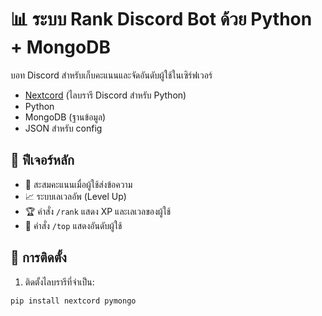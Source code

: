 # 📊 ระบบ Rank Discord Bot ด้วย Python + MongoDB

บอท Discord สำหรับเก็บคะแนนและจัดอันดับผู้ใช้ในเซิร์ฟเวอร์


- [Nextcord](https://github.com/nextcord/nextcord) (ไลบรารี Discord สำหรับ Python)
- Python
- MongoDB (ฐานข้อมูล)
- JSON สำหรับ config

## 🚀 ฟีเจอร์หลัก

- 🎯 สะสมคะแนนเมื่อผู้ใช้ส่งข้อความ
- 📈 ระบบเลเวลอัพ (Level Up)
- 🏆 คำสั่ง `/rank` แสดง XP และเลเวลของผู้ใช้
- 🧾 คำสั่ง `/top` แสดงอันดับผู้ใช้

## 🔧 การติดตั้ง

1. ติดตั้งไลบรารีที่จำเป็น:

```bash
pip install nextcord pymongo
